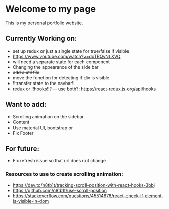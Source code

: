 # Welcome to my page

This is my personal portfolio website.

## Currently Working on:

-   set up redux or just a single state for true/false if visible
-   https://www.youtube.com/watch?v=doTRQvNLXVQ
-   will need a separate state for each component
-   Changing the appearance of the side bar
-   ~~add a util file~~
-   ~~move the function for detecting if div is visible~~
-   !!transfer state to the navbar!!
-   redux or !!hooks!!?
    -- use both?: https://react-redux.js.org/api/hooks

## Want to add:

-   Scrolling animation on the sidebar
-   Content
-   Use material UI, bootstrap or
-   Fix Footer

## For future:

-   Fix refresh issue so that url does not change

### Resources to use to create scrolling animation:

-   https://dev.to/n8tb1t/tracking-scroll-position-with-react-hooks-3bbj
-   https://github.com/n8tb1t/use-scroll-position
-   https://stackoverflow.com/questions/45514676/react-check-if-element-is-visible-in-dom
